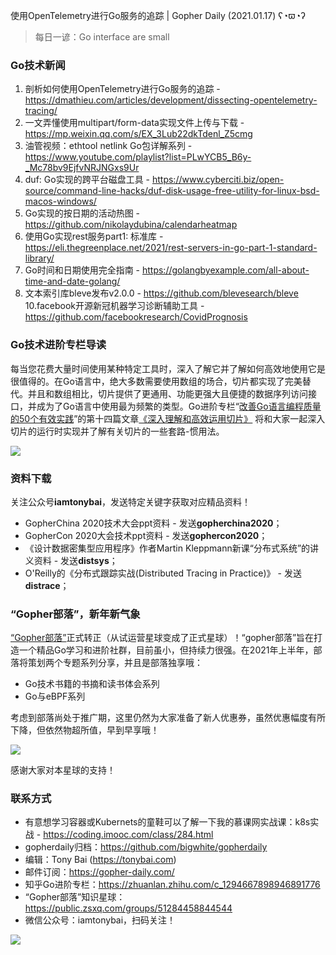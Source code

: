 使用OpenTelemetry进行Go服务的追踪 | Gopher Daily (2021.01.17) ʕ◔ϖ◔ʔ

>每日一谚：Go interface are small

### Go技术新闻

1. 剖析如何使用OpenTelemetry进行Go服务的追踪 - https://dmathieu.com/articles/development/dissecting-opentelemetry-tracing/
2. 一文弄懂使用multipart/form-data实现文件上传与下载 - https://mp.weixin.qq.com/s/EX_3Lub22dkTdenl_Z5cmg
3. 油管视频：ethtool netlink Go包详解系列 - https://www.youtube.com/playlist?list=PLwYCB5_B6y-_Mc78bv9EjfvNRJNGxs9Ur
4. duf: Go实现的跨平台磁盘工具 - https://www.cyberciti.biz/open-source/command-line-hacks/duf-disk-usage-free-utility-for-linux-bsd-macos-windows/
6. Go实现的按日期的活动热图 - https://github.com/nikolaydubina/calendarheatmap
7. 使用Go实现rest服务part1: 标准库 - https://eli.thegreenplace.net/2021/rest-servers-in-go-part-1-standard-library/ 
8. Go时间和日期使用完全指南 - https://golangbyexample.com/all-about-time-and-date-golang/
9. 文本索引库bleve发布v2.0.0 - https://github.com/blevesearch/bleve
10.facebook开源新冠机器学习诊断辅助工具 -  https://github.com/facebookresearch/CovidPrognosis


### Go技术进阶专栏导读

每当您花费大量时间使用某种特定工具时，深入了解它并了解如何高效地使用它是很值得的。在Go语言中，绝大多数需要使用数组的场合，切片都实现了完美替代。并且和数组相比，切片提供了更通用、功能更强大且便捷的数据序列访问接口，并成为了Go语言中使用最为频繁的类型。Go进阶专栏“[改善Go语⾔编程质量的50个有效实践](https://mp.weixin.qq.com/s/RThCEQOdytQxwrMP7XRTRw)”的第十四篇文章[《深入理解和高效运用切片》](https://www.imooc.com/read/87/article/2383) 将和大家一起深入切片的运行时实现并了解有关切片的一些套路-惯用法。

![](http://image.tonybai.com/img/202011/go-column-pgo-with-qr-and-text.png)

### 资料下载

关注公众号**iamtonybai**，发送特定关键字获取对应精品资料！

* GopherChina 2020技术大会ppt资料 - 发送**gopherchina2020**；
* GopherCon 2020大会技术ppt资料 - 发送**gophercon2020**；
* 《设计数据密集型应用程序》作者Martin Kleppmann新课“分布式系统”的讲义资料 - 发送**distsys**；
* O'Reilly的《分布式跟踪实战(Distributed Tracing in Practice)》 - 发送**distrace**；

### “Gopher部落”，新年新气象

[“Gopher部落”](https://mp.weixin.qq.com/s/jUqAL7hf2GmMun64BJufEA)正式转正（从试运营星球变成了正式星球）！“gopher部落”旨在打造一个精品Go学习和进阶社群，目前虽小，但持续力很强。在2021年上半年，部落将策划两个专题系列分享，并且是部落独享哦：

* Go技术书籍的书摘和读书体会系列
* Go与eBPF系列

考虑到部落尚处于推广期，这里仍然为大家准备了新人优惠券，虽然优惠幅度有所下降，但依然物超所值，早到早享哦！

![](http://image.tonybai.com/img/202011/gopher-tribe-zsxq.png)

感谢大家对本星球的支持！

### 联系方式

* 有意想学习容器或Kubernets的童鞋可以了解一下我的慕课网实战课：k8s实战 - https://coding.imooc.com/class/284.html
* gopherdaily归档：https://github.com/bigwhite/gopherdaily
* 编辑：Tony Bai (https://tonybai.com)
* 邮件订阅：https://gopher-daily.com/
* 知乎Go进阶专栏：https://zhuanlan.zhihu.com/c_1294667898946891776
* “Gopher部落”知识星球：https://public.zsxq.com/groups/51284458844544
* 微信公众号：iamtonybai，扫码关注！

![](http://image.tonybai.com/img/202011/qrcode_for_iamtonybai.jpg)
